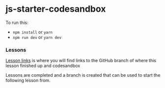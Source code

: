 # js-starter-codesandbox

To run this:

- `npm install` or `yarn`
- `npm run dev` or `yarn dev`


### Lessons

[Lesson links](./lessons.md) is where you will find links to the GitHub branch of where this lesson finished up and codesandbox

Lessons are completed and a branch is created that can be used to start the following lesson from.

